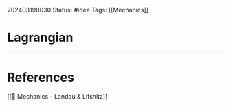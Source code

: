 202403190030
Status: #idea
Tags: [[Mechanics]]

# Lagrangian





___
# References
[[📕 Mechanics - Landau & Lifshitz]]